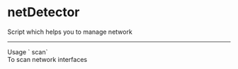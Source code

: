 # netDetector
Script which helps you to manage network
<hr>
Usage
`<filename.py> scan`<br>
To scan network interfaces
